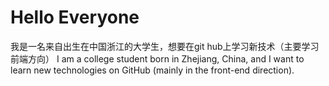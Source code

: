# Hello Everyone
我是一名来自出生在中国浙江的大学生，想要在git hub上学习新技术（主要学习前端方向）
I am a college student born in Zhejiang, China, and I want to learn new technologies on GitHub (mainly in the front-end direction).
